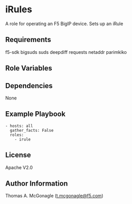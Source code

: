 iRules
=========
A role for operating an F5 BigIP device. Sets up an iRule

Requirements
------------
f5-sdk
bigsuds
suds
deepdiff
requests
netaddr
parimkiko

Role Variables
--------------

Dependencies
------------
None

Example Playbook
----------------

    - hosts: all
      gather_facts: False
      roles:
        - irule

License
-------
Apache V2.0

Author Information
------------------
Thomas A. McGonagle (t.mcgonagle@f5.com)
